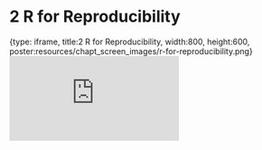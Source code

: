 # 2 R for Reproducibility
 
{type: iframe, title:2 R for Reproducibility, width:800, height:600, poster:resources/chapt_screen_images/r-for-reproducibility.png}
![](https://hutchdatascience.org/Tools_for_Reproducible_Workflows_in_R/r-for-reproducibility.html)
 

 
